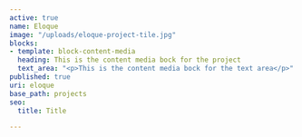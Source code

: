 ```yaml
---
active: true
name: Eloque
image: "/uploads/eloque-project-tile.jpg"
blocks:
- template: block-content-media
  heading: This is the content media bock for the project
  text_area: "<p>This is the content media bock for the text area</p>"
published: true
uri: eloque
base_path: projects
seo:
  title: Title

---
```


